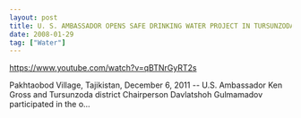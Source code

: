 ```yaml
---
layout: post
title: U. S. AMBASSADOR OPENS SAFE DRINKING WATER PROJECT IN TURSUNZODA DISTRICT
date: 2008-01-29
tag: ["Water"]
---
```


https://www.youtube.com/watch?v=qBTNrGyRT2s  

Pakhtaobod Village, Tajikistan, December 6, 2011 -- U.S. Ambassador Ken Gross and Tursunzoda district Chairperson Davlatshoh Gulmamadov participated in the o...